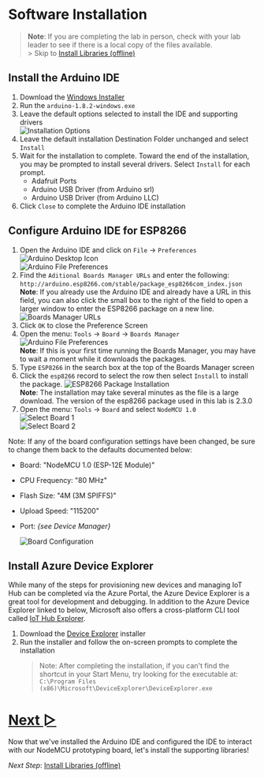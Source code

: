 # Software Installation

> **Note**: If you are completing the lab in person, check with your lab leader to see if there is a local copy of the files available.  
> \> Skip to [Install Libraries (offline)](2_B_Install_Libraries_offline.md)

## Install the Arduino IDE
1. Download the [Windows Installer](https://downloads.arduino.cc/arduino-1.8.2-windows.exe)
1. Run the `arduino-1.8.2-windows.exe`  
1. Leave the default options selected to install the IDE and supporting drivers  
![Installation Options](/images/software_install/arduino-windows_install_options.png)
1. Leave the default installation Destination Folder unchanged and select `Install`  <!--![Installation Folder](/images/software_install/arduino-windows_install_folder.png)-->
1. Wait for the installation to complete. Toward the end of the installation, you may be prompted to install several drivers. Select `Install` for each prompt.  
    * Adafruit Ports  
    * Arduino USB Driver (from Arduino srl)  
    * Arduino USB Driver (from Arduino LLC)  <!--![Arduino USB Driver LLC](/images/software_install/driver_arduino_llc.png)-->
1. Click `Close` to complete the Arduino IDE installation  
  <!--![First Driver](/images/software_install/arduino-windows_finish.png)-->

## Configure Arduino IDE for ESP8266
1. Open the Arduino IDE and click on `File` → `Preferences`  
![Arduino Desktop Icon](/images/software_configuration/Arduino_Desktop_Icon.png)  
![Arduino File Preferences](/images/software_configuration/Arduino_File_Preferences_Annotated.png)
1. Find the `Aditional Boards Manager URLs` and enter the following:
`http://arduino.esp8266.com/stable/package_esp8266com_index.json`  
**Note**: If you already use the Arduino IDE and already have a URL in this field, you can also click the small box to the right of the field to open a larger window to enter the ESP8266 package on a new line.
![Boards Manager URLs](/images/software_configuration/Arduino_Preference_BM.png)
1. Click `OK` to close the Preference Screen
1. Open the menu: `Tools` → `Board` → `Boards Manager`  
![Arduino File Preferences](/images/software_configuration/Arduino_Boards_Manager.png)  
**Note**: If this is your first time running the Boards Manager, you may have to wait a moment while it downloads the packages.
1. Type `ESP8266` in the search box at the top of the Boards Manager screen
1. Click the `esp8266` record to select the row then select `Install` to install the package.
![ESP8266 Package Installation](/images/software_configuration/Board_Manager_ESP8266.png)  
**Note**: The installation may take several minutes as the file is a large download. The version of the esp8266 package used in this lab is 2.3.0
1. Open the menu: `Tools` → `Board` and select `NodeMCU 1.0`  
![Select Board 1](/images/software_configuration/board_selection1.png)  
![Select Board 2](/images/software_configuration/board_selection2.png)  

Note: If any of the board configuration settings have been changed, be sure to change them back to the defaults documented below:
* Board: "NodeMCU 1.0 (ESP-12E Module)"
* CPU Frequency: "80 MHz"
* Flash Size: "4M (3M SPIFFS)"
* Upload Speed: "115200"
* Port: *{see Device Manager}*  

  ![Board Configuration](/images/board_configuration/board_configuration.png)

## Install Azure Device Explorer
While many of the steps for provisioning new devices and managing IoT Hub can be completed via the Azure Portal, the Azure Device Explorer is a great tool for development and debugging. In addition to the Azure Device Explorer linked to below, Microsoft also offers a cross-platform CLI tool called [IoT Hub Explorer](https://github.com/Azure/iothub-explorer).

1. Download the [Device Explorer](https://github.com/Azure/azure-iot-sdk-csharp/releases/download/2017-5-5/SetupDeviceExplorer.msi) installer
2. Run the installer and follow the on-screen prompts to complete the installation
   > Note: After completing the installation, if you can't find the shortcut in your Start Menu, try looking for the executable at:  
   >`C:\Program Files (x86)\Microsoft\DeviceExplorer\DeviceExplorer.exe`

# [Next ▻](2_B_Install_Libraries_offline.md)
Now that we've installed the Arduino IDE and configured the IDE to interact with our NodeMCU prototyping board, let's install the supporting libraries!

*Next Step*: [Install Libraries (offline)](2_B_Install_Libraries_offline.md)
